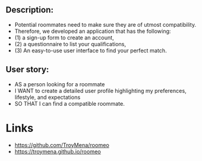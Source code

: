 ## Description:

* Potential roommates need to make sure they are of utmost compatibility.
* Therefore, we developed an application that has the following:
* (1) a sign-up form to create an account,
* (2) a questionnaire to list your qualifications,
* (3) An easy-to-use user interface to find your perfect match.

## User story:

* AS a person looking for a roommate
* I WANT to create a detailed user profile highlighting my preferences, lifestyle, and expectations
* SO THAT I can find a compatible roommate.

# Links

* https://github.com/TroyMena/roomeo
* https://troymena.github.io/roomeo
